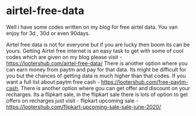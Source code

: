 # airtel-free-data
Well i have some codes written on my blog for free airtel data. You van enjoy for 3d , 30d or even 90days. 


Airtel free data is not for everyone but if you are lucky then boom its can be yours. Getting Airtel free internet is an easy task to get with some of cool codes which are given on my blog please visit - https://lootershub.com/airtel-free-data/ 
There is another option where you can earn money from paytm and pay for that data. Its might be difficult for you but the chances of getting data is much higher than that codes. If you want a full list about paytm free cash - https://lootershub.com/free-paytm-cash.
There is another option where gou can get offer and discount on your recharges. Its a flipkart sale, in the flipkart sale there is lots of option to get offers on recharges just visit - flipkart upcoming sale -  https://lootershub.com/flipkart-upcoming-sale-sale-june-2020/
